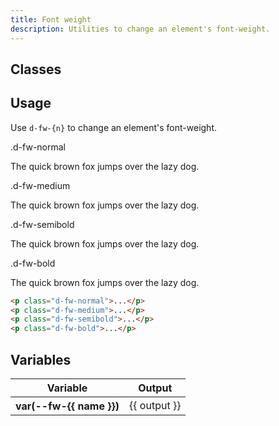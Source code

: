 ```yaml
---
title: Font weight
description: Utilities to change an element's font-weight.
---
```


## Classes

<utility-class-table>
  <template #content>
    <tbody>
      <tr v-for="{ name, output } in weight">
        <th scope="row" class="d-ff-mono d-fc-purple-400 d-fw-normal d-fs-100">
          .d-fw-{{ name }}
        </th>
        <td class="d-ff-mono d-fs-100">
          font-weight: var(--fw-{{ name }}) !important;
        </td>
      </tr>
    </tbody>
  </template>
</utility-class-table>

## Usage

Use `d-fw-{n}` to change an element's font-weight.

<code-well-header class="d-d-flex d-jc-center d-fd-column d-p24 d-bgc-purple-100 d-w100p d-hmn102" custom>
  <div class="d-d-grid d-gg16 d-ai-center" style="grid-template-columns: 10rem 1fr">
    <div class="d-fs-100 d-ff-mono d-fc-purple-400">.d-fw-normal</div>
    <div><p class="d-fs-300 d-fw-normal">The quick brown fox jumps over the lazy dog.</p></div>
    <div class="d-fs-100 d-ff-mono d-fc-purple-400">.d-fw-medium</div>
    <div><p class="d-fs-300 d-fw-medium">The quick brown fox jumps over the lazy dog.</p></div>
    <div class="d-fs-100 d-ff-mono d-fc-purple-400">.d-fw-semibold</div>
    <div><p class="d-fs-300 d-fw-semibold">The quick brown fox jumps over the lazy dog.</p></div>
    <div class="d-fs-100 d-ff-mono d-fc-purple-400">.d-fw-bold</div>
    <div><p class="d-fs-300 d-fw-bold">The quick brown fox jumps over the lazy dog.</p></div>
  </div>
</code-well-header>

```html
<p class="d-fw-normal">...</p>
<p class="d-fw-medium">...</p>
<p class="d-fw-semibold">...</p>
<p class="d-fw-bold">...</p>
```

<script setup>
  import { weight } from '@data/type.json';
</script>

## Variables

<table class="d-table dialtone-doc-table">
  <thead>
      <tr>
          <th scope="col" class="d-w25p">Variable</th>
          <th scope="col">Output</th>
      </tr>
  </thead>
  <tbody>
    <tr v-for="{ name, output } in weight">
      <th scope="row" class="d-ff-mono d-fc-purple-400 d-fw-normal d-fs-100">var(--fw-{{ name }})</th>
      <td class="d-ff-mono d-fs-100">{{ output }}</td>
    </tr>
  </tbody>
</table>
